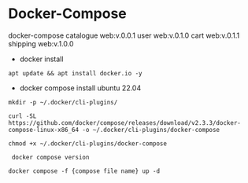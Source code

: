 # Docker-Compose
docker-compose
catalogue web:v.0.0.1
user  web:v.0.1.0
cart  web:v.0.1.1
shipping web:v.1.0.0

- docker install
```
apt update && apt install docker.io -y

```

- docker compose install ubuntu 22.04

```
mkdir -p ~/.docker/cli-plugins/

```

```
curl -SL https://github.com/docker/compose/releases/download/v2.3.3/docker-compose-linux-x86_64 -o ~/.docker/cli-plugins/docker-compose

```

```
chmod +x ~/.docker/cli-plugins/docker-compose
```

```
 docker compose version
 ```
 ```
 docker compose -f {compose file name} up -d  
 
 ```